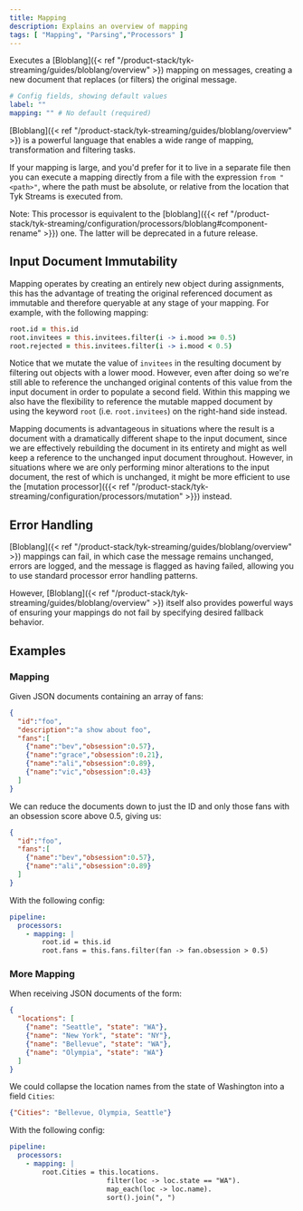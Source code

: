 ```yaml
---
title: Mapping
description: Explains an overview of mapping
tags: [ "Mapping", "Parsing","Processors" ]
---
```


Executes a [Bloblang]({< ref "/product-stack/tyk-streaming/guides/bloblang/overview" >}) mapping on messages, creating a new document that replaces (or filters) the original message.


```yml
# Config fields, showing default values
label: ""
mapping: "" # No default (required)
```

[Bloblang]({< ref "/product-stack/tyk-streaming/guides/bloblang/overview" >}) is a powerful language that enables a wide range of mapping, transformation and filtering tasks.

If your mapping is large, and you'd prefer for it to live in a separate file then you can execute a mapping directly from a file with the expression `from "<path>"`, where the path must be absolute, or relative from the location that Tyk Streams is executed from.

Note: This processor is equivalent to the [bloblang]({{< ref "/product-stack/tyk-streaming/configuration/processors/bloblang#component-rename" >}}) one. The latter will be deprecated in a future release.

## Input Document Immutability

Mapping operates by creating an entirely new object during assignments, this has the advantage of treating the original referenced document as immutable and therefore queryable at any stage of your mapping. For example, with the following mapping:

```coffee
root.id = this.id
root.invitees = this.invitees.filter(i -> i.mood >= 0.5)
root.rejected = this.invitees.filter(i -> i.mood < 0.5)
```

Notice that we mutate the value of `invitees` in the resulting document by filtering out objects with a lower mood. However, even after doing so we're still able to reference the unchanged original contents of this value from the input document in order to populate a second field. Within this mapping we also have the flexibility to reference the mutable mapped document by using the keyword `root` (i.e. `root.invitees`) on the right-hand side instead.

Mapping documents is advantageous in situations where the result is a document with a dramatically different shape to the input document, since we are effectively rebuilding the document in its entirety and might as well keep a reference to the unchanged input document throughout. However, in situations where we are only performing minor alterations to the input document, the rest of which is unchanged, it might be more efficient to use the [mutation processor]({{< ref "/product-stack/tyk-streaming/configuration/processors/mutation" >}}) instead.

## Error Handling

[Bloblang]({< ref "/product-stack/tyk-streaming/guides/bloblang/overview" >}) mappings can fail, in which case the message remains unchanged, errors are logged, and the message is flagged as having failed, allowing you to use standard processor error handling patterns.

However, [Bloblang]({< ref "/product-stack/tyk-streaming/guides/bloblang/overview" >}) itself also provides powerful ways of ensuring your mappings do not fail by specifying desired fallback behavior.


## Examples


### Mapping

Given JSON documents containing an array of fans:

```json
{
  "id":"foo",
  "description":"a show about foo",
  "fans":[
    {"name":"bev","obsession":0.57},
    {"name":"grace","obsession":0.21},
    {"name":"ali","obsession":0.89},
    {"name":"vic","obsession":0.43}
  ]
}
```

We can reduce the documents down to just the ID and only those fans with an obsession score above 0.5, giving us:

```json
{
  "id":"foo",
  "fans":[
    {"name":"bev","obsession":0.57},
    {"name":"ali","obsession":0.89}
  ]
}
```

With the following config:

```yaml
pipeline:
  processors:
    - mapping: |
        root.id = this.id
        root.fans = this.fans.filter(fan -> fan.obsession > 0.5)
```


### More Mapping

When receiving JSON documents of the form:

```json
{
  "locations": [
    {"name": "Seattle", "state": "WA"},
    {"name": "New York", "state": "NY"},
    {"name": "Bellevue", "state": "WA"},
    {"name": "Olympia", "state": "WA"}
  ]
}
```

We could collapse the location names from the state of Washington into a field `Cities`:

```json
{"Cities": "Bellevue, Olympia, Seattle"}
```

With the following config:

```yaml
pipeline:
  processors:
    - mapping: |
        root.Cities = this.locations.
                        filter(loc -> loc.state == "WA").
                        map_each(loc -> loc.name).
                        sort().join(", ")
```



